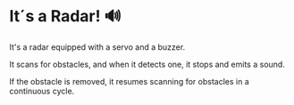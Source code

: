 # It´s a Radar! 🔊

It's a radar equipped with a servo and a buzzer.

It scans for obstacles, and when it detects one, it stops and emits a sound.

If the obstacle is removed, it resumes scanning for obstacles in a continuous cycle.
